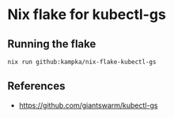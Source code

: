 # Nix flake for kubectl-gs

## Running the flake

```
nix run github:kampka/nix-flake-kubectl-gs
```

## References

 * https://github.com/giantswarm/kubectl-gs